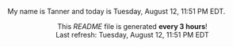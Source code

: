 My name is Tanner and today is Tuesday, August 12, 11:51 PM EDT.

<p align="center">This <i>README</i> file is generated <b>every 3 hours</b>!</br>Last refresh: Tuesday, August 12, 11:51 PM EDT<br /></p>
